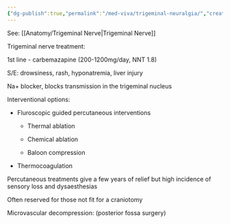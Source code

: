 ```yaml
---
{"dg-publish":true,"permalink":"/med-viva/trigeminal-neuralgia/","created":"2025-06-21T22:35:25.720+10:00"}
---
```


See: [[Anatomy/Trigeminal Nerve\|Trigeminal Nerve]]

Trigeminal nerve treatment: 

1st line - carbemazapine (200-1200mg/day, NNT 1.8) 

S/E: drowsiness, rash, hyponatremia, liver injury 

Na+ blocker, blocks transmission in the trigeminal nucleus 

Interventional options: 

- Fluroscopic guided percutaneous interventions 
    
    - Thermal ablation 
        
    - Chemical ablation 
        
    - Baloon compression 
        
- Thermocoagulation 
    

Percutaneous treatments give a few years of relief but high incidence of sensory loss and dysaesthesias 

Often reserved for those not fit for a craniotomy 

Microvascular decompression: (posterior fossa surgery) 


